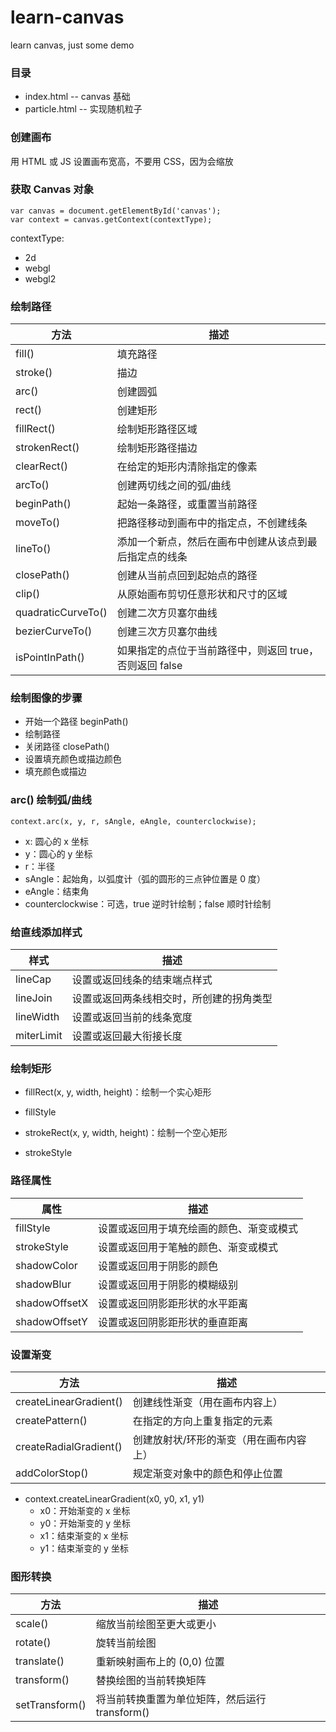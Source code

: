 # learn-canvas
learn canvas, just some demo

### 目录
+ index.html -- canvas 基础
+ particle.html -- 实现随机粒子

### 创建画布

用 HTML 或 JS 设置画布宽高，不要用 CSS，因为会缩放

### 获取 Canvas 对象

```
var canvas = document.getElementById('canvas');
var context = canvas.getContext(contextType);
```

contextType: 
+ 2d
+ webgl
+ webgl2

### 绘制路径

| 方法 | 描述 |
| ---- | ---- |
| fill() | 填充路径 |
| stroke() | 描边 |
| arc() | 创建圆弧 |
| rect() | 创建矩形 |
| fillRect() | 绘制矩形路径区域 |
| strokenRect() | 绘制矩形路径描边 |
| clearRect() | 在给定的矩形内清除指定的像素 |
| arcTo() | 创建两切线之间的弧/曲线 |
| beginPath() | 起始一条路径，或重置当前路径 |
| moveTo() | 把路径移动到画布中的指定点，不创建线条 |
| lineTo() | 添加一个新点，然后在画布中创建从该点到最后指定点的线条 |
| closePath() | 创建从当前点回到起始点的路径 |
| clip() | 从原始画布剪切任意形状和尺寸的区域 | 
| quadraticCurveTo() | 创建二次方贝塞尔曲线 |
| bezierCurveTo() | 创建三次方贝塞尔曲线 |
| isPointInPath() | 如果指定的点位于当前路径中，则返回 true，否则返回 false |

### 绘制图像的步骤

+ 开始一个路径 beginPath()
+ 绘制路径
+ 关闭路径 closePath()
+ 设置填充颜色或描边颜色
+ 填充颜色或描边

### arc() 绘制弧/曲线

```
context.arc(x, y, r, sAngle, eAngle, counterclockwise);
```

+ x: 圆心的 x 坐标
+ y：圆心的 y 坐标
+ r：半径
+ sAngle：起始角，以弧度计（弧的圆形的三点钟位置是 0 度）
+ eAngle：结束角
+ counterclockwise：可选，true 逆时针绘制；false 顺时针绘制

### 给直线添加样式

| 样式 | 描述 |
| ---- | ---- |
| lineCap | 设置或返回线条的结束端点样式 |
| lineJoin | 设置或返回两条线相交时，所创建的拐角类型 |
| lineWidth | 设置或返回当前的线条宽度 |
| miterLimit | 设置或返回最大衔接长度 | 

### 绘制矩形

+ fillRect(x, y, width, height)：绘制一个实心矩形
+ fillStyle


+ strokeRect(x, y, width, height)：绘制一个空心矩形
+ strokeStyle

### 路径属性

| 属性 | 描述 |
| ---- | ---- |
| fillStyle | 设置或返回用于填充绘画的颜色、渐变或模式 |
| strokeStyle | 设置或返回用于笔触的颜色、渐变或模式 |
| shadowColor | 设置或返回用于阴影的颜色 |
| shadowBlur | 设置或返回用于阴影的模糊级别 |
| shadowOffsetX | 设置或返回阴影距形状的水平距离 |
| shadowOffsetY | 设置或返回阴影距形状的垂直距离 | 

### 设置渐变

| 方法 | 描述 |
| ---- | ---- |
| createLinearGradient() | 创建线性渐变（用在画布内容上）|
| createPattern() | 在指定的方向上重复指定的元素 |
| createRadialGradient() | 创建放射状/环形的渐变（用在画布内容上）|
| addColorStop() | 规定渐变对象中的颜色和停止位置 |

+ context.createLinearGradient(x0, y0, x1, y1)
    - x0：开始渐变的 x 坐标
    - y0：开始渐变的 y 坐标
    - x1：结束渐变的 x 坐标
    - y1：结束渐变的 y 坐标


### 图形转换

| 方法 | 描述 |
| ---- | ---- |
| scale() | 缩放当前绘图至更大或更小 |
| rotate() | 旋转当前绘图 |
| translate() | 重新映射画布上的 (0,0) 位置 |
| transform() | 替换绘图的当前转换矩阵 |
| setTransform() | 将当前转换重置为单位矩阵，然后运行 transform() | 


